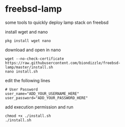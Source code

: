 # freebsd-lamp
some tools to quickly deploy lamp stack on freebsd

install wget and nano
```
pkg install wget nano
```

download and open in nano
```
wget --no-check-certificate https://raw.githubusercontent.com/biondizzle/freebsd-lamp/master/install.sh
nano install.sh
```

edit the following lines

```
# User Password
user_name="ADD_YOUR_USERNAME_HERE"
user_password="ADD_YOUR_PASSWORD_HERE"
```

add execution permission and run

```
chmod +x ./install.sh
./install.sh
```
